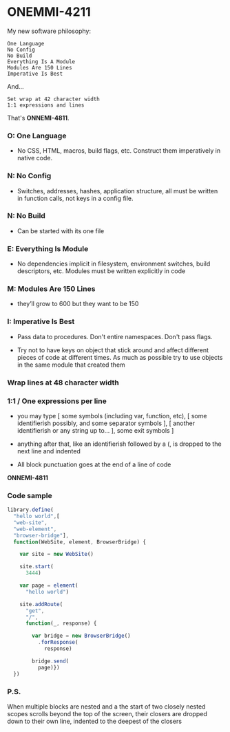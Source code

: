 # ONEMMI-4211

My new software philosophy: 

    One Language
    No Config
    No Build
    Everything Is A Module
    Modules Are 150 Lines
    Imperative Is Best

And...

    Set wrap at 42 character width
    1:1 expressions and lines

That's **ONNEMI-4811**.

### O: One Language

- No CSS, HTML, macros, build flags, etc. Construct them imperatively in native code.


### N: No Config

- Switches, addresses, hashes, application structure, all must be written in function calls, not keys in a config file.


### N: No Build

- Can be started with its one file


###  E: Everything Is Module

- No dependencies implicit in filesystem, environment switches, build descriptors, etc. Modules must be written explicitly in code


### M: Modules Are 150 Lines

- they’ll grow to 600 but they want to be 150


### I: Imperative Is Best

- Pass data to procedures. Don't entire namespaces. Don't pass flags.

- Try not to have keys on object that stick around and affect different pieces of code at different times. As much as possible try to use objects in the same module that created them

### Wrap lines at 48 character width

### 1:1 / One expressions per line

- you may type [ some symbols (including var, function, etc), [ some identifierish possibly, and some separator symbols ], [ another identifierish or any string up to... ], some exit symbols ]

-  anything after that, like an identifierish followed by a (, is dropped to the next line and indented

- All block punctuation goes at the end of a line of code

**ONNEMI-4811**


### Code sample

```javascript
library.define(
  "hello world",[
  "web-site",
  "web-element",
  "browser-bridge"],
  function(WebSite, element, BrowserBridge) {

    var site = new WebSite()

    site.start(
      3444)

    var page = element(
      "hello world")

    site.addRoute(
      "get",
      "/",
      function(_, response) {

        var bridge = new BrowserBridge()
          .forResponse(
            response)

        bridge.send(
          page)})
  })
```


### P.S.

When multiple blocks are nested and a the start of two closely nested scopes scrolls beyond the top of the screen, their closers are dropped down to their own line, indented to the deepest of the closers
